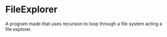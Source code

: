 # FileExplorer
A program made that uses recursion to loop through a file system acting a file explorer. 
